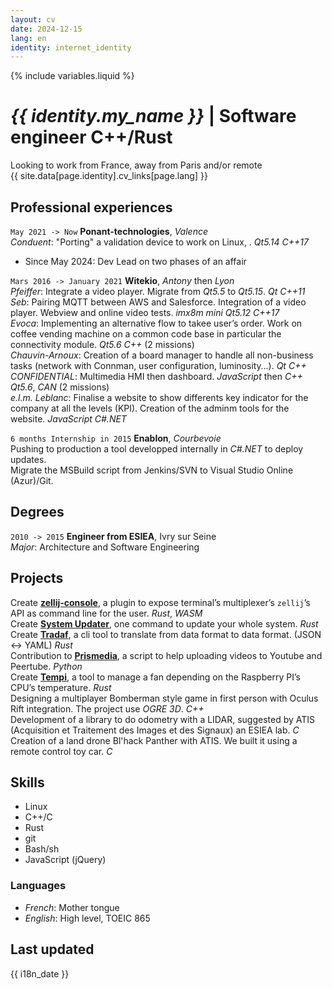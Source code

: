 ```yaml
---
layout: cv
date: 2024-12-15
lang: en
identity: internet_identity
---
```

{% include variables.liquid %}
# _{{ identity.my_name }}_ | Software engineer C++/Rust

<div id="webaddress">
Looking to work from France, away from Paris and/or remote<br />
{{ site.data[page.identity].cv_links[page.lang] }}
</div>

## Professional experiences

`May 2021 -> Now`
**Ponant-technologies**, _Valence_\
_Conduent_: "Porting" a validation device to work on Linux, . _Qt5.14_ _C++17_
 * Since May 2024: Dev Lead on two phases of an affair

`Mars 2016 -> January 2021`
**Witekio**, _Antony_ then _Lyon_\
_Pfeiffer_: Integrate a video player. Migrate from _Qt5.5_ to _Qt5.15_. _Qt_ _C++11_\
_Seb_: Pairing MQTT between AWS and Salesforce. Integration of a video player. Webview and online video tests. _imx8m mini_ _Qt5.12_ _C++17_\
_Evoca_: Implementing an alternative flow to takee user’s order. Work on coffee vending machine on a common code base in particular the connectivity module. _Qt5.6_ _C++_ (2 missions)\
_Chauvin-Arnoux_: Creation of a board manager to handle all non-business tasks (network with Connman, user configuration, luminosity…). _Qt_ _C++_\
_CONFIDENTIAL_: Multimedia HMI then dashboard. _JavaScript_ then _C++_ _Qt5.6_, _CAN_ (2 missions)\
_e.l.m. Leblanc_: Finalise a website to show differents key indicator for the company at all the levels (KPI). Creation of the adminm tools for the website. _JavaScript_ _C#.NET_

`6 months Internship in 2015`
**Enablon**, _Courbevoie_\
Pushing to production a tool developped internally in _C#.NET_ to deploy updates.\
Migrate the MSBuild script from Jenkins/SVN to Visual Studio Online (Azur)/Git.

## Degrees

`2010 -> 2015`
**Engineer from ESIEA**, Ivry sur Seine\
_Major_: Architecture and Software Engineering

## Projects

Create [**zellij-console**](https://github.com/Zykino/zellij-console), a plugin to expose terminal’s multiplexer’s `zellij`’s API as command line for the user. _Rust_, _WASM_\
Create [**System Updater**](https://framagit.org/Zykino/system-updater/), one command to update your whole system. _Rust_\
Create [**Tradaf**](https://framagit.org/Zykino/Tradaf/), a cli tool to translate from data format to data format. (JSON <-> YAML) _Rust_\
Contribution to [**Prismedia**](https://git.lecygnenoir.info/LecygneNoir/prismedia/), a script to help uploading videos to Youtube and Peertube. _Python_\
Create [**Tempi**](https://zykino.net/gitea/zykino/Tempi), a tool to manage a fan depending on the Raspberry PI’s CPU’s temperature. _Rust_\
Designing a multiplayer Bomberman style game in first person with Oculus Rift integration. The project use _OGRE 3D_. _C++_\
Development of a library to do odometry with a LIDAR, suggested by ATIS (Acquisition et Traitement des Images et des Signaux) an ESIEA lab. _C_\
Creation of a land drone Bl'hack Panther with ATIS. We built it using a remote control toy car. _C_

## Skills

* Linux
* C++/C
* Rust
* git
* Bash/sh
* JavaScript (jQuery)

### Languages

* _French_: Mother tongue
* _English_: High level, TOEIC 865

## Last updated

{{ i18n_date }}

